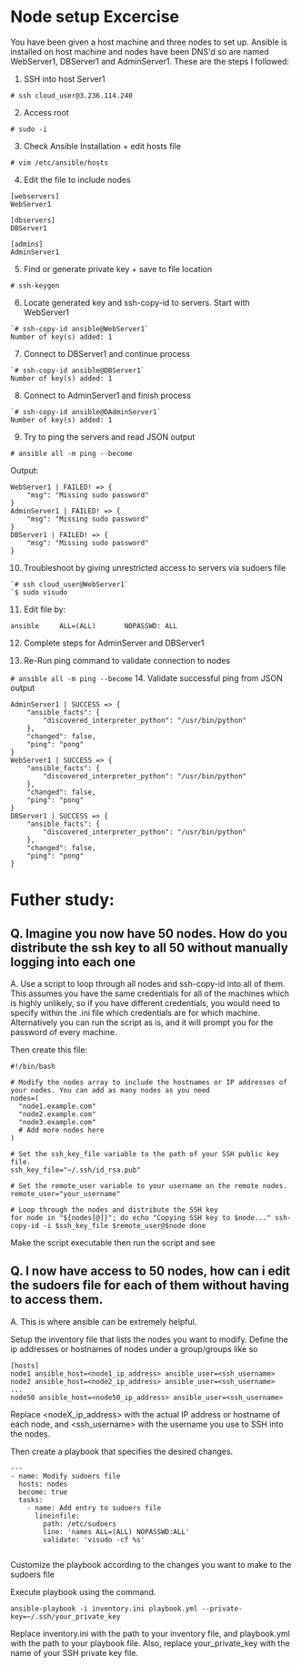 # Node setup Excercise

You have been given a host machine and three nodes to set up. Ansible is installed on host machine and nodes have been DNS'd so are named WebServer1, DBServer1 and AdminServer1.
These are the steps I followed:

1. SSH into host Server1

`# ssh cloud_user@3.236.114.240`

2. Access root

`# sudo -i`

3. Check Ansible Installation + edit hosts file 

`# vim /etc/ansible/hosts`

4. Edit the file to include nodes 

```
[webservers]
WebServer1

[dbservers]
DBServer1

[admins]
AdminServer1
```

5. Find or generate private key + save to file location

`# ssh-keygen`

6. Locate generated key and ssh-copy-id to servers. Start with WebServer1

```
`# ssh-copy-id ansible@WebServer1`
Number of key(s) added: 1
```

7. Connect to DBServer1 and continue process

```
`# ssh-copy-id ansible@DBServer1`
Number of key(s) added: 1
```

8. Connect to AdminServer1 and finish process

```
`# ssh-copy-id ansible@DAdminServer1`
Number of key(s) added: 1
```

9. Try to ping the servers and read JSON output

`# ansible all -m ping --become`

Output: 
```
WebServer1 | FAILED! => {
    "msg": "Missing sudo password"
}
AdminServer1 | FAILED! => {
    "msg": "Missing sudo password"
}
DBServer1 | FAILED! => {
    "msg": "Missing sudo password"
}
```
10. Troubleshoot by giving unrestricted access to servers via sudoers file
```
`# ssh cloud_user@WebServer1`
`$ sudo visudo
```
11. Edit file by:
```
ansible		ALL=(ALL)		NOPASSWD: ALL
```
12. Complete steps for AdminServer and DBServer1

13. Re-Run ping command to validate connection to nodes

`# ansible all -m ping --become`
14. Validate successful ping from JSON output
```
AdminServer1 | SUCCESS => {
    "ansible_facts": {
        "discovered_interpreter_python": "/usr/bin/python"
    },
    "changed": false,
    "ping": "pong"
}
WebServer1 | SUCCESS => {
    "ansible_facts": {
        "discovered_interpreter_python": "/usr/bin/python"
    },
    "changed": false,
    "ping": "pong"
}
DBServer1 | SUCCESS => {
    "ansible_facts": {
        "discovered_interpreter_python": "/usr/bin/python"
    },
    "changed": false,
    "ping": "pong"
}
```

# Futher study:

## Q. Imagine you now have 50 nodes. How do you distribute the ssh key to all 50 without manually logging into each one

A. Use a script to loop through all nodes and ssh-copy-id into all of them. This assumes you have the same credentials for all of the machines which is highly unlikely, so if you have different credentials, you would need to specify within the .ini file which credentials are for which machine. Alternatively you can run the script as is, and it will prompt you for the password of every machine. 

Then create this file: 
```
#!/bin/bash

# Modify the nodes array to include the hostnames or IP addresses of your nodes. You can add as many nodes as you need
nodes=(
  "node1.example.com"
  "node2.example.com"
  "node3.example.com"
  # Add more nodes here
)

# Set the ssh_key_file variable to the path of your SSH public key file.
ssh_key_file="~/.ssh/id_rsa.pub"

# Set the remote_user variable to your username on the remote nodes.
remote_user="your_username"

# Loop through the nodes and distribute the SSH key
for node in "${nodes[@]}"; do echo "Copying SSH key to $node..." ssh-copy-id -i $ssh_key_file $remote_user@$node done
```
Make the script executable then run the script and see

## Q. I now have access to 50 nodes, how can i edit the sudoers file for each of them without having to access them. 

A. This is where ansible can be extremely helpful. 

Setup the inventory file that lists the nodes you want to modify. Define the ip addresses or hostnames of nodes under a group/groups like so
````
[hosts]
node1 ansible_host=<node1_ip_address> ansible_user=<ssh_username>
node2 ansible_host=<node2_ip_address> ansible_user=<ssh_username>
...
node50 ansible_host=<node50_ip_address> ansible_user=<ssh_username>
````
Replace <nodeX_ip_address> with the actual IP address or hostname of each node, and <ssh_username> with the username you use to SSH into the nodes.

Then create a playbook that specifies the desired changes. 

```
---
- name: Modify sudoers file
  hosts: nodes
  become: true
  tasks:
    - name: Add entry to sudoers file
      lineinfile:
        path: /etc/sudoers
        line: 'names ALL=(ALL) NOPASSWD:ALL'
        validate: 'visudo -cf %s'
        
```
Customize the playbook according to the changes you want to make to the sudoers file

Execute playbook using the command.

`ansible-playbook -i inventory.ini playbook.yml --private-key=~/.ssh/your_private_key`

Replace inventory.ini with the path to your inventory file, and playbook.yml with the path to your playbook file. Also, replace your_private_key with the name of your SSH private key file.

